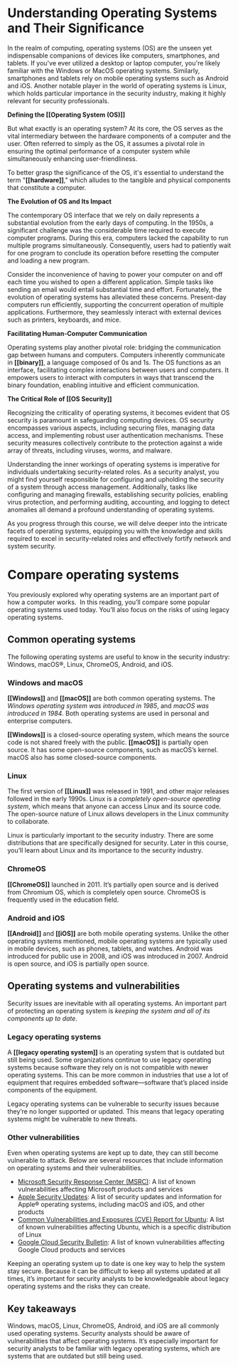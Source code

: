# **Understanding Operating Systems and Their Significance**

In the realm of computing, operating systems (OS) are the unseen yet indispensable companions of devices like computers, smartphones, and tablets. If you've ever utilized a desktop or laptop computer, you're likely familiar with the Windows or MacOS operating systems. Similarly, smartphones and tablets rely on mobile operating systems such as Android and iOS. Another notable player in the world of operating systems is Linux, which holds particular importance in the security industry, making it highly relevant for security professionals.

**Defining the [[Operating System (OS)]]**

But what exactly is an operating system? At its core, the OS serves as the vital intermediary between the hardware components of a computer and the user. Often referred to simply as the OS, it assumes a pivotal role in ensuring the optimal performance of a computer system while simultaneously enhancing user-friendliness. 

To better grasp the significance of the OS, it's essential to understand the term "**[[hardware]]**," which alludes to the tangible and physical components that constitute a computer.

**The Evolution of OS and Its Impact**

The contemporary OS interface that we rely on daily represents a substantial evolution from the early days of computing. In the 1950s, a significant challenge was the considerable time required to execute computer programs. During this era, computers lacked the capability to run multiple programs simultaneously. Consequently, users had to patiently wait for one program to conclude its operation before resetting the computer and loading a new program. 

Consider the inconvenience of having to power your computer on and off each time you wished to open a different application. Simple tasks like sending an email would entail substantial time and effort. Fortunately, the evolution of operating systems has alleviated these concerns. Present-day computers run efficiently, supporting the concurrent operation of multiple applications. Furthermore, they seamlessly interact with external devices such as printers, keyboards, and mice.

**Facilitating Human-Computer Communication**

Operating systems play another pivotal role: bridging the communication gap between humans and computers. Computers inherently communicate in **[[binary]]**, a language composed of 0s and 1s. The OS functions as an interface, facilitating complex interactions between users and computers. It empowers users to interact with computers in ways that transcend the binary foundation, enabling intuitive and efficient communication.

**The Critical Role of [[OS Security]]**

Recognizing the criticality of operating systems, it becomes evident that OS security is paramount in safeguarding computing devices. OS security encompasses various aspects, including securing files, managing data access, and implementing robust user authentication mechanisms. These security measures collectively contribute to the protection against a wide array of threats, including viruses, worms, and malware.

Understanding the inner workings of operating systems is imperative for individuals undertaking security-related roles. As a security analyst, you might find yourself responsible for configuring and upholding the security of a system through access management. Additionally, tasks like configuring and managing firewalls, establishing security policies, enabling virus protection, and performing auditing, accounting, and logging to detect anomalies all demand a profound understanding of operating systems.

As you progress through this course, we will delve deeper into the intricate facets of operating systems, equipping you with the knowledge and skills required to excel in security-related roles and effectively fortify network and system security.

# Compare operating systems

You previously explored why operating systems are an important part of how a computer works.  In this reading, you’ll compare some popular operating systems used today. You’ll also focus on the risks of using legacy operating systems.

## Common operating systems

The following operating systems are useful to know in the security industry: Windows, macOS®, Linux, ChromeOS, Android, and iOS.

### **Windows and macOS**

**[[Windows]]** and **[[macOS]]** are both common operating systems. The *Windows operating system was introduced in 1985*, and *macOS was introduced in 1984*. Both operating systems are used in personal and enterprise computers. 

**[[Windows]]** is a closed-source operating system, which means the source code is not shared freely with the public. **[[macOS]]** is partially open source. It has some open-source components, such as macOS’s kernel. macOS also has some closed-source components. 

### **Linux**

The first version of **[[Linux]]** was released in 1991, and other major releases followed in the early 1990s. Linux is a *completely open-source operating system*, which means that anyone can access Linux and its source code. The open-source nature of Linux allows developers in the Linux community to collaborate.

Linux is particularly important to the security industry. There are some distributions that are specifically designed for security. Later in this course, you’ll learn about Linux and its importance to the security industry.

### **ChromeOS**

**[[ChromeOS]]** launched in 2011. It’s partially open source and is derived from Chromium OS, which is completely open source. ChromeOS is frequently used in the education field.

### **Android and iOS**

**[[Android]]** and **[[iOS]]** are both mobile operating systems. Unlike the other operating systems mentioned, mobile operating systems are typically used in mobile devices, such as phones, tablets, and watches. Android was introduced for public use in 2008, and iOS was introduced in 2007. Android is open source, and iOS is partially open source.

## Operating systems and vulnerabilities

Security issues are inevitable with all operating systems. An important part of protecting an operating system is *keeping the system and all of its components up to date*.

### **Legacy operating systems**

A **[[legacy operating system]]** is an operating system that is outdated but still being used. Some organizations continue to use legacy operating systems because software they rely on is not compatible with newer operating systems. This can be more common in industries that use a lot of equipment that requires embedded software—software that’s placed inside components of the equipment.

Legacy operating systems can be vulnerable to security issues because they’re no longer supported or updated. This means that legacy operating systems might be vulnerable to new threats. 

### **Other vulnerabilities**

Even when operating systems are kept up to date, they can still become vulnerable to attack. Below are several resources that include information on operating systems and their vulnerabilities.

- [Microsoft Security Response Center (MSRC)](https://msrc.microsoft.com/update-guide/vulnerability): A list of known vulnerabilities affecting Microsoft products and services
- [Apple Security Updates](https://support.apple.com/en-us/HT201222): A list of security updates and information for Apple® operating systems, including macOS and iOS, and other products
- [Common Vulnerabilities and Exposures (CVE) Report for Ubuntu](https://ubuntu.com/security/cves): A list of known vulnerabilities affecting Ubuntu, which is a specific distribution of Linux
- [Google Cloud Security Bulletin](https://cloud.google.com/support/bulletins): A list of known vulnerabilities affecting Google Cloud products and services

Keeping an operating system up to date is one key way to help the system stay secure. Because it can be difficult to keep all systems updated at all times, it’s important for security analysts to be knowledgeable about legacy operating systems and the risks they can create.

## Key takeaways

Windows, macOS, Linux, ChromeOS, Android, and iOS are all commonly used operating systems. Security analysts should be aware of vulnerabilities that affect operating systems. It’s especially important for security analysts to be familiar with legacy operating systems, which are systems that are outdated but still being used.